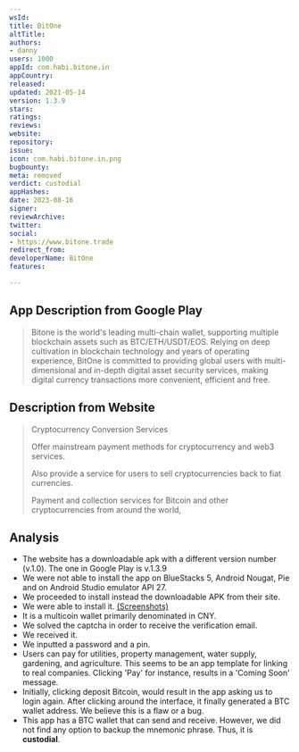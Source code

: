 ```yaml
---
wsId: 
title: BitOne
altTitle: 
authors:
- danny
users: 1000
appId: com.habi.bitone.in
appCountry: 
released: 
updated: 2021-05-14
version: 1.3.9
stars: 
ratings: 
reviews: 
website: 
repository: 
issue: 
icon: com.habi.bitone.in.png
bugbounty: 
meta: removed
verdict: custodial
appHashes: 
date: 2023-08-16
signer: 
reviewArchive: 
twitter: 
social:
- https://www.bitone.trade
redirect_from: 
developerName: BitOne
features: 

---
```


## App Description from Google Play 

> Bitone is the world's leading multi-chain wallet, supporting multiple blockchain assets such as BTC/ETH/USDT/EOS. Relying on deep cultivation in blockchain technology and years of operating experience, BitOne is committed to providing global users with multi-dimensional and in-depth digital asset security services, making digital currency transactions more convenient, efficient and free.

## Description from Website 

> Cryptocurrency Conversion Services
>
> Offer mainstream payment methods for cryptocurrency and web3 services.
>
> Also provide a service for users to sell cryptocurrencies back to fiat currencies.
>
> Payment and collection services for Bitcoin and other cryptocurrencies from around the world,

## Analysis 

- The website has a downloadable apk with a different version number (v.1.0). The one in Google Play is v.1.3.9
- We were not able to install the app on BlueStacks 5, Android Nougat, Pie and on Android Studio emulator API 27. 
- We proceeded to install instead the downloadable APK from their site.
- We were able to install it. [(Screenshots)](https://twitter.com/BitcoinWalletz/status/1661912585908649985)
- It is a multicoin wallet primarily denominated in CNY. 
- We solved the captcha in order to receive the verification email. 
- We received it.
- We inputted a password and a pin.
- Users can pay for utilities, property management, water supply, gardening, and agriculture. This seems to be an app template for linking to real companies. Clicking 'Pay' for instance, results in a 'Coming Soon' message. 
- Initially, clicking deposit Bitcoin, would result in the app asking us to login again. After clicking around the interface, it finally generated a BTC wallet address. We believe this is a flaw or a bug.
- This app has a BTC wallet that can send and receive. However, we did not find any option to backup the mnemonic phrase. Thus, it is **custodial**. 

